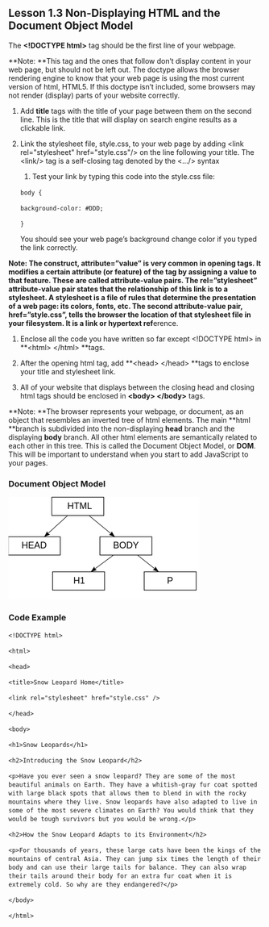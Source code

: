 ## Lesson 1.3 Non-Displaying HTML and the Document Object Model

The **&lt;!DOCTYPE html&gt;** tag should be the first line of your webpage.

**Note: **This tag and the ones that follow don’t display content in your web page, but should not be left out. The doctype allows the browser rendering engine to know that your web page is using the most current version of html, HTML5. If this doctype isn’t included, some browsers may not render \(display\) parts of your website correctly.

1. Add **title** tags with the title of your page between them on the second line. This is the title that will display on search engine results as a clickable link.

2. Link the stylesheet file, style.css, to your web page by adding &lt;link rel="stylesheet" href="style.css"/&gt; on the line following your title. The &lt;link/&gt; tag is a self-closing tag denoted by the &lt;.../&gt; syntax

   1. Test your link by typing this code into the style.css file:

   `body {`

   `background-color: #DDD;`

   `}`

   You should see your web page’s background change color if you typed the link correctly.

**Note: **The construct, **attribute=”value”** is very common in opening tags. It modifies a certain attribute \(or feature\) of the tag by assigning a value to that feature. These are called **attribute-value** pairs. The **rel=”stylesheet”** attribute-value pair states that the **rel**ationship of this link is to a stylesheet. A stylesheet is a file of rules that determine the presentation of a web page: its colors, fonts, etc. The second attribute-value pair, **href=”style.css”**, tells the browser the location of that stylesheet file in your filesystem. It is a **link** or **h**ypertext r**ef**erence.

1. Enclose all the code you have written so far except &lt;!DOCTYPE html&gt; in **&lt;html&gt; &lt;/html&gt; **tags.

2. After the opening html tag, add **&lt;head&gt; &lt;/head&gt; **tags to enclose your title and stylesheet link.

3. All of your website that displays between the closing head and closing html tags should be enclosed in **&lt;body&gt; &lt;/body&gt;** tags.

**Note: **The browser represents your webpage, or document, as an object that resembles an inverted tree of html elements. The main **html **branch is subdivided into the non-displaying **head** branch and the displaying **body** branch. All other html elements are semantically related to each other in this tree. This is called the Document Object Model, or **DOM**. This will be important to understand when you start to add JavaScript to your pages.

### Document Object Model

![](/assets/dom.png)

### Code Example

`<!DOCTYPE html>`

`<html>`

`<head>`

`<title>Snow Leopard Home</title>`

`<link rel="stylesheet" href="style.css" />`

`</head>`

`<body>`

`<h1>Snow Leopards</h1>`

`<h2>Introducing the Snow Leopard</h2>`

`<p>Have you ever seen a snow leopard? They are some of the most beautiful animals on Earth. They have a whitish-gray fur coat spotted with large black spots that allows them to blend in with the rocky mountains where they live. Snow leopards have also adapted to live in some of the most severe climates on Earth? You would think that they would be tough survivors but you would be wrong.</p>`

`<h2>How the Snow Leopard Adapts to its Environment</h2>`

`<p>For thousands of years, these large cats have been the kings of the mountains of central Asia. They can jump six times the length of their body and can use their large tails for balance. They can also wrap their tails around their body for an extra fur coat when it is extremely cold. So why are they endangered?</p>`

`</body>`

`</html>`

